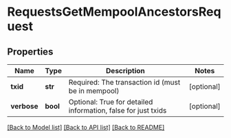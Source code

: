 # RequestsGetMempoolAncestorsRequest

## Properties
Name | Type | Description | Notes
------------ | ------------- | ------------- | -------------
**txid** | **str** | Required: The transaction id (must be in mempool) | [optional] 
**verbose** | **bool** | Optional: True for detailed information, false for just txids | [optional] 

[[Back to Model list]](../README.md#documentation-for-models) [[Back to API list]](../README.md#documentation-for-api-endpoints) [[Back to README]](../README.md)

